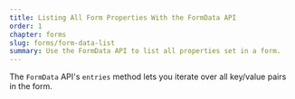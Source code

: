 ```yaml
---
title: Listing All Form Properties With the FormData API
order: 1
chapter: forms
slug: forms/form-data-list
summary: Use the FormData API to list all properties set in a form.
---
```


The `FormData` API's `entries` method lets you iterate over all key/value pairs in the form.

